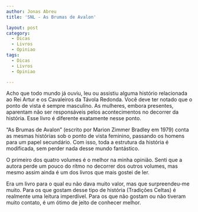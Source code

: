 ```yaml
---
author: Jonas Abreu
title: 'SNL - As Brumas de Avalon'

layout: post
category:
  - Dicas
  - Livros
  - Opiniao
tags:
  - Dicas
  - Livros
  - Opiniao

---
```

Acho que todo mundo já ouviu, leu ou assistiu alguma histório relacionada ao Rei Artur e os Cavaleiros da Távola Redonda. Você deve ter notado que o ponto de vista é sempre masculino. As mulheres, embora presentes, aparentam não ser responsáveis pelos acontecimentos no decorrer da história. Esse livro é diferente exatamente nesse ponto. 

“As Brumas de Avalon” (escrito por Marion Zimmer Bradley em 1979) conta as mesmas histórias sob o ponto de vista feminino, passando os homens para um papel secundário. Com isso, toda a estrutura da história é modificada, sem perder nada desse mundo fantástico. 

O primeiro dos quatro volumes é o melhor na minha opinião. Senti que a autora perde um pouco do rítmo no decorrer dos outros volumes, mas mesmo assim ainda é um dos livros que mais gostei de ler.

Era um livro para o qual eu não dava muito valor, mas que surpreendeu-me muito. Para os que gostam desse tipo de história (Tradições Celtas) é realmente uma leitura imperdível. Para os que não gostam ou não tiveram muito contato, é um ótimo de jeito de conhecer melhor. 



















